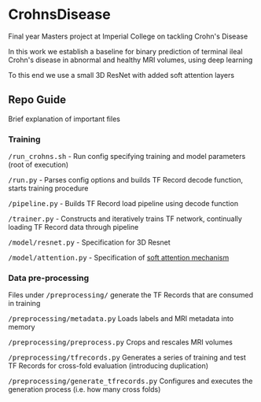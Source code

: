 
# CrohnsDisease
Final year Masters project at Imperial College on tackling Crohn's Disease

In this work we establish a baseline for binary prediction of terminal ileal Crohn's disease in abnormal and healthy MRI volumes, using deep learning

To this end we use a small 3D ResNet with added soft attention layers

## Repo Guide
Brief explanation of important files

### Training
<tt>/run_crohns.sh</tt> - Run config specifying training and model parameters (root of execution)

<tt>/run.py</tt> - Parses config options and builds TF Record decode function, starts training procedure

<tt>/pipeline.py</tt> - Builds TF Record load pipeline using decode function

<tt>/trainer.py</tt> - Constructs and iteratively trains TF network, continually loading TF Record data through pipeline

<tt>/model/resnet.py</tt> - Specification for 3D Resnet

<tt>/model/attention.py</tt> - Specification of [soft attention mechanism](https://arxiv.org/abs/1804.05338)

### Data pre-processing
Files under <tt>/preprocessing/</tt> generate the TF Records that are consumed in training

<tt>/preprocessing/metadata.py</tt> Loads labels and MRI metadata into memory

<tt>/preprocessing/preprocess.py</tt> Crops and rescales MRI volumes

<tt>/preprocessing/tfrecords.py</tt> Generates a series of training and test TF Records for cross-fold evaluation (introducing duplication)

<tt>/preprocessing/generate_tfrecords.py</tt> Configures and executes the generation process (i.e. how many cross folds)
